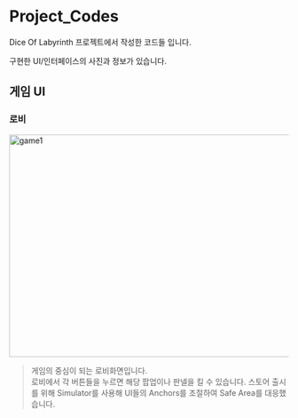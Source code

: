# Project_Codes
Dice Of Labyrinth 프로젝트에서 작성한 코드들 입니다.

구현한 UI/인터페이스의 사진과 정보가 있습니다.

## 게임 UI
### 로비
<img width="860" height="400" alt="game1" src="https://github.com/user-attachments/assets/9b54112d-129b-4134-9e66-b0f2aa30cbd4" />

> 게임의 중심이 되는 로비화면입니다.   
> 로비에서 각 버튼들을 누르면 해당 팝업이나 판넬을 킬 수 있습니다.
> 스토어 출시를 위해 Simulator를 사용해 UI들의 Anchors를 조절하여 Safe Area를 대응했습니다.
